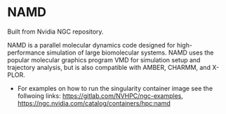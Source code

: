 # NAMD

Built from Nvidia NGC repository.

NAMD is a parallel molecular dynamics code designed for high-performance simulation of large biomolecular systems. NAMD uses the popular molecular graphics program VMD for simulation setup and trajectory analysis, but is also compatible with AMBER, CHARMM, and X-PLOR.

* For examples on how to run the singularity container image see the follwoing links:
<https://gitlab.com/NVHPC/ngc-examples>,
<https://ngc.nvidia.com/catalog/containers/hpc:namd>
